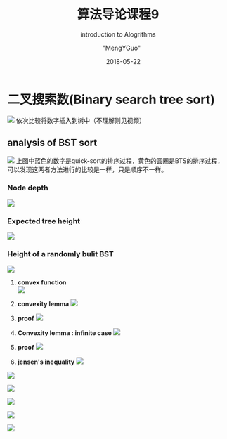 ﻿---
layout:  post  
title: 算法导论课程9
subtitle:  "introduction to Alogrithms"
date:       2018-05-22
author:     "MengYGuo"
header-img: MengYGuo.github.io/img/priscilla-du-preez-181896.jpg

catalog: true
tags: 算法导论
---

# 二叉搜索数(Binary search tree sort)

![](https://github.com/MengYGuo/MengYGuo.github.io/blob/master/img/算法导论image/class9-1.png?raw=true)
依次比较将数字插入到树中（不理解则见视频）

## analysis of BST sort
![](https://github.com/MengYGuo/MengYGuo.github.io/blob/master/img/算法导论image/class9-2.png?raw=true)
上图中蓝色的数字是quick-sort的排序过程，黄色的圆圈是BTS的排序过程，可以发现这两者方法进行的比较是一样，只是顺序不一样。

### Node depth 
![](https://github.com/MengYGuo/MengYGuo.github.io/blob/master/img/算法导论image/class9-3.png?raw=true)

### Expected tree height
![](https://github.com/MengYGuo/MengYGuo.github.io/blob/master/img/算法导论image/class9-4.png?raw=true)

### Height of a randomly bulit BST
![](https://github.com/MengYGuo/MengYGuo.github.io/blob/master/img/算法导论image/class9-5.png?raw=true)
    
  1. **convex function**  
![](https://github.com/MengYGuo/MengYGuo.github.io/blob/master/img/算法导论image/class9-6.png?raw=true)

  2. **convexity lemma**
![](https://github.com/MengYGuo/MengYGuo.github.io/blob/master/img/算法导论image/class9-7.png?raw=true)

  3. **proof**
![](https://github.com/MengYGuo/MengYGuo.github.io/blob/master/img/算法导论image/class9-8.png?raw=true)

  4. **Convexity lemma : infinite case**
![](https://github.com/MengYGuo/MengYGuo.github.io/blob/master/img/算法导论image/class9-9.png?raw=true)

  5. **proof**
![](https://github.com/MengYGuo/MengYGuo.github.io/blob/master/img/算法导论image/class9-10.png?raw=true)

  6. **jensen's inequality**
![](https://github.com/MengYGuo/MengYGuo.github.io/blob/master/img/算法导论image/class9-11.png?raw=true)

![](https://github.com/MengYGuo/MengYGuo.github.io/blob/master/img/算法导论image/class9-12.png?raw=true)

![](https://github.com/MengYGuo/MengYGuo.github.io/blob/master/img/算法导论image/class9-13.png?raw=true)

![](https://github.com/MengYGuo/MengYGuo.github.io/blob/master/img/算法导论image/class9-14.png?raw=true)

![](https://github.com/MengYGuo/MengYGuo.github.io/blob/master/img/算法导论image/class9-15.png?raw=true)

![](https://github.com/MengYGuo/MengYGuo.github.io/blob/master/img/算法导论image/class9-16.png?raw=true)


